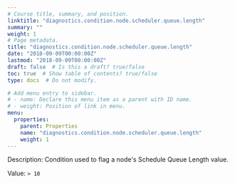 ```yaml
---
# Course title, summary, and position.
linktitle: "diagnostics.condition.node.scheduler.queue.length"
summary: ""
weight: 1
# Page metadata.
title: "diagnostics.condition.node.scheduler.queue.length"
date: "2018-09-09T00:00:00Z"
lastmod: "2018-09-09T00:00:00Z"
draft: false  # Is this a draft? true/false
toc: true  # Show table of contents? true/false
type: docs  # Do not modify.

# Add menu entry to sidebar.
# - name: Declare this menu item as a parent with ID name.
# - weight: Position of link in menu.
menu:
  properties:
    parent: Properties
    name: "diagnostics.condition.node.scheduler.queue.length"
    weight: 1
---
```


Description: Condition used to flag a node's Schedule Queue Length value.


Value: `> 10`